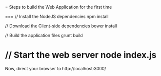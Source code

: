 = Steps to build the Web Application for the first time

===
// Install the NodeJS dependencies
npm install

// Download the Client-side dependencies
bower install

// Build the application files
grunt build

// Start the web server
node index.js
===

Now, direct your browser to http://localhost:3000/
